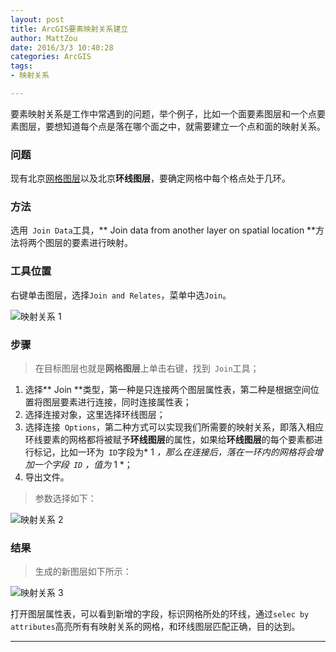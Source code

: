 ```yaml
---
layout: post
title: ArcGIS要素映射关系建立
author: MattZou
date: 2016/3/3 10:40:28 
categories: ArcGIS
tags: 
- 映射关系

---
```


要素映射关系是工作中常遇到的问题，举个例子，比如一个面要素图层和一个点要素图层，要想知道每个点是落在哪个面之中，就需要建立一个点和面的映射关系。

<!-- more -->

### 问题

现有北京[网格图层][1]以及北京**环线图层**，要确定网格中每个格点处于几环。

### 方法
选用``` Join Data```工具，** Join data from another layer on spatial location **方法将两个图层的要素进行映射。 

### 工具位置

右键单击图层，选择``` Join and Relates ```，菜单中选``` Join ```。

![映射关系 1](https://mattblog.oss-cn-beijing.aliyuncs.com/img/ArcGIS/%E6%98%A0%E5%B0%84%E5%85%B3%E7%B3%BB.1.jpg/pic) 

### 步骤

> 在目标图层也就是**网格图层**上单击右键，找到```  Join ```工具；

1. 选择** Join **类型，第一种是只连接两个图层属性表，第二种是根据空间位置将图层要素进行连接，同时连接属性表；
2. 选择连接对象，这里选择环线图层；
3. 选择连接```  Options ```，第二种方式可以实现我们所需要的映射关系，即落入相应环线要素的网格都将被赋予**环线图层**的属性，如果给**环线图层**的每个要素都进行标记，比如一环为```  ID ```字段为* 1 *，那么在连接后，落在一环内的网格将会增加一个字段```  ID ``` ，值为* 1 *；
4. 导出文件。

> 参数选择如下：

![映射关系 2](https://mattblog.oss-cn-beijing.aliyuncs.com/img/ArcGIS/%E6%98%A0%E5%B0%84%E5%85%B3%E7%B3%BB.2.jpg/pic)

### 结果

> 生成的新图层如下所示：

![映射关系 3](https://mattblog.oss-cn-beijing.aliyuncs.com/img/ArcGIS/%E6%98%A0%E5%B0%84%E5%85%B3%E7%B3%BB.3.JPG/pic)

打开图层属性表，可以看到新增的字段，标识网格所处的环线，通过``` selec by attributes ```高亮所有有映射关系的网格，和环线图层匹配正确，目的达到。

[1]: http://mattzou.github.io/2016/02/28/ArcGIS_Fishnet_2016-02-28/#


----------
